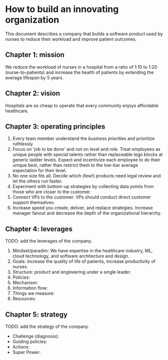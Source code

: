 # How to build an innovating organization
This document describes a company that builds a software product used by nurses to reduce their workload and improve patient outcomes.

## Chapter 1: mission
We reduce the workload of nurses in a hospital from a ratio of 1:10 to 1:20 (nurse-to-patients) and increase the health of patients by extending the average lifespan by 5 years.

## Chapter 2: vision
Hospitals are so cheap to operate that every community enjoys affordable healthcare.

## Chapter 3: operating principles
1. Every team member understand the business priorities and prioritize ruthlessly.
1. Focus on 'job to be done' and not on level and role. Treat employees as unique people with special talents rather than replaceable lego blocks at generic ladder levels. Expect and incentivize each employee to do their unique best, rather than restrict them to the low-bar average expectation for their level.
1. No one size fits all. Decide which (few!) products need legal review and let the others run faster.
1. Experiment with bottom-up strategies by collecting data points from those who are closer to the customer.
1. Connect VPs to the customer. VPs should conduct direct customer support themselves.
1. Increase speed you create, deliver, and replace strategies. Increase manager fanout and decrease the depth of the organizational hierarchy.

## Chapter 4: leverages
TODO: add the leverages of the company.

1. Mindset/paradim: We have expertise in the healthcare industry, ML, cloud technology, and software architecture and design.
1. Goals: increase the quality of life of patients, increase productivity of nurses.
1. Structure: product and engineering under a single leader.
1. Policies:
1. Mechanism:
1. Information flow:
1. Things we measure:
1. Resources:

## Chapter 5: strategy
TODO: add the strategy of the company.

* Challenge (diagnosis):
* Guiding policies:
* Actions:
* Super Power:
